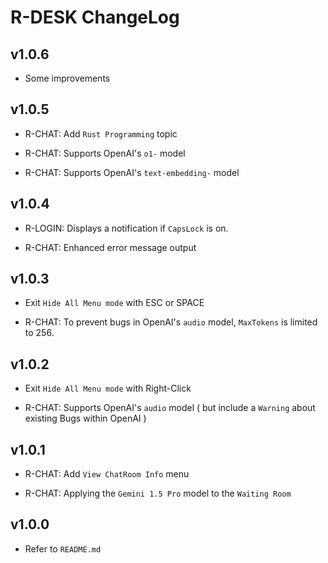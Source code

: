 # R-DESK ChangeLog


## v1.0.6

* Some improvements


## v1.0.5

* R-CHAT: Add `Rust Programming` topic

* R-CHAT: Supports OpenAI's `o1-` model

* R-CHAT: Supports OpenAI's `text-embedding-` model


## v1.0.4

* R-LOGIN: Displays a notification if `CapsLock` is on.

* R-CHAT: Enhanced error message output


## v1.0.3

* Exit `Hide All Menu mode` with ESC or SPACE

* R-CHAT: To prevent bugs in OpenAI's `audio` model, `MaxTokens` is limited to 256.


## v1.0.2

* Exit `Hide All Menu mode` with Right-Click

* R-CHAT: Supports OpenAI's `audio` model ( but include a `Warning` about existing Bugs within OpenAI )


## v1.0.1

* R-CHAT: Add `View ChatRoom Info` menu

* R-CHAT: Applying the `Gemini 1.5 Pro` model to the `Waiting Room`


## v1.0.0

* Refer to `README.md`
